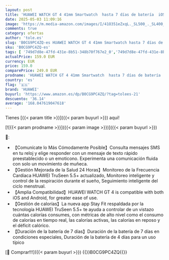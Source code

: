 ```yaml
---
layout: post
title: 'HUAWEI WATCH GT 4 41mm Smartwatch  hasta 7 días de batería  iOS & Android  gestión de calorías  seguimiento profesional de la salud  SpO2  monitoreo de la frecuencia cardíaca  versión española  Blanco'
date: 2025-05-03 11:09:16
image: 'https://m.media-amazon.com/images/I/41O351eZxqL._SL500_._SL400_.jpg'
comments: true
category: ofertas
author: 'tole.es'
slug: 'B0CG9PC4ZQ-es HUAWEI WATCH GT 4 41mm Smartwatch hasta 7 días de batería...'
sku: 'B0CG9PC4ZQ-es'
tags: [ '749d7d8e-47fd-431e-8b51-348b70f767e2_0','749d7d8e-47fd-431e-8b51-348b70f767e2_9801','Arborist Merchandising Root','Electrónica','Self Service','Smartwatches','Special Features Stores','Tecnología para vestir','Wireless Category page - Wearables','android','huawei','🇪🇸', ]
actualPrice: 159.0 EUR
currency: EUR
price: 159.0
comparePrice: 249.0 EUR
prodname: 'HUAWEI WATCH GT 4 41mm Smartwatch  hasta 7 días de batería  iOS & Android  gestión de calorías  seguimiento profesional de la salud  SpO2  monitoreo de la frecuencia cardíaca  versión española  Blanco'
country: 'es'
flag: '🇪🇸'
brand: 'HUAWEI'
buyurl: 'https://www.amazon.es/dp/B0CG9PC4ZQ/?tag=tolees-21'
descuento: '36.14'
average: '168.047619047618'
---
```


Tienes [{{< param title >}}]({{< param buyurl >}}) aqui!

[![{{< param prodname >}}]({{< param image >}})]({{< param buyurl >}})

🔎:

- 【Comunícate lo Más Cómodamente Posible】Consulta mensajes SMS en tu reloj y elige responder con un mensaje de texto rápido preestablecido o un emoticono. Experimenta una comunicación fluida con solo un movimiento de muñeca.
- 【Gestión Mejorada de la Salud 24 Horas】Monitoreo de la Frecuencia Cardíaca HUAWEI TruSeen 5.5+ actualizado, Monitoreo inteligente y control de la respiración durante el sueño, Seguimiento inteligente del ciclo menstrual.
- 【Amplia Compatibilidad】HUAWEI WATCH GT 4 is compatible with both iOS and Android, for greater ease of use.
- 【Gestión de calorías】La nueva app Stay Fit respaldada por la tecnología HUAWEI TruSeen 5.5+ te ayuda a controlar de un vistazo cuántas calorías consumes, con métricas de alto nivel como el consumo de calorías en tiempo real, las calorías activas, las calorías en reposo y el déficit calórico.
- 【Duración de la batería de 7 días】Duración de la batería de 7 días en condiciones especiales, Duración de la batería de 4 días para un uso típico

[🛒 Comprar!!!]({{< param buyurl >}})
{{<world>}}B0CG9PC4ZQ{{</world>}}
